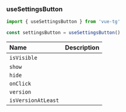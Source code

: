 ### useSettingsButton

```ts
import { useSettingsButton } from 'vue-tg'

const settingsButton = useSettingsButton()
```
 
| Name               | Description                                                                                           |
| :----------------- | :---------------------------------------------------------------------------------------------------- |
| `isVisible`        | <!--@include: @/generated/SettingsButton-isVisible.md --><br/><Badge type="info" text="⚡️ reactive" /> |
| `show`             | <!--@include: @/generated/SettingsButton-show.md -->                                                  |
| `hide`             | <!--@include: @/generated/SettingsButton-hide.md -->                                                  |
| `onClick`          | <!--@include: @/generated/SettingsButton-onClick.md -->                                               |
| `version`          | <!--@include: @/generated/WebApp-version.md -->                                                       |
| `isVersionAtLeast` | <!--@include: @/generated/WebApp-isVersionAtLeast.md -->                                              |
